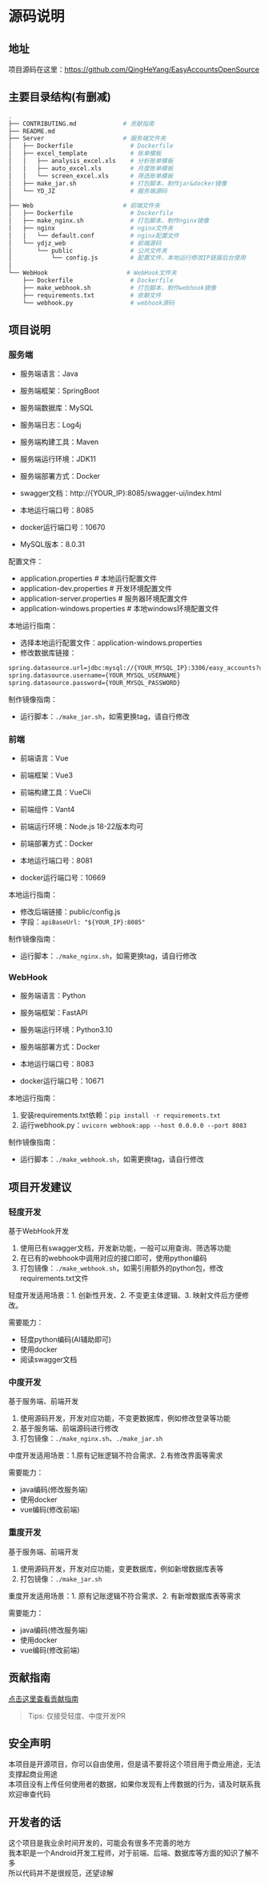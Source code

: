 # 源码说明

## 地址
项目源码在这里：https://github.com/QingHeYang/EasyAccountsOpenSource

## 主要目录结构(有删减)
```bash
.
├── CONTRIBUTING.md             # 贡献指南
├── README.md                     
├── Server                      # 服务端文件夹
│   ├── Dockerfile                # Dockerfile
│   ├── excel_template            # 账单模板
│   │   ├── analysis_excel.xls    # 分析账单模板
│   │   ├── auto_excel.xls        # 月度账单模板
│   │   └── screen_excel.xls      # 筛选账单模板
│   ├── make_jar.sh               # 打包脚本，制作jar&docker镜像
│   └── YD_JZ                     # 服务端源码
│
├── Web                         # 前端文件夹
│   ├── Dockerfile                # Dockerfile
│   ├── make_nginx.sh             # 打包脚本，制作nginx镜像
│   ├── nginx                     # nginx文件夹
│   │   └── default.conf          # nginx配置文件
│   └── ydjz_web                  # 前端源码
│       └── public                # 公共文件夹
│           └── config.js         # 配置文件，本地运行修改IP链接后台使用
│
└── WebHook                      # WebHook文件夹
    ├── Dockerfile                # Dockerfile
    ├── make_webhook.sh           # 打包脚本，制作webhook镜像
    ├── requirements.txt          # 依赖文件
    └── webhook.py                # webhook源码
```  

## 项目说明

### 服务端  
- 服务端语言：Java
- 服务端框架：SpringBoot
- 服务端数据库：MySQL
- 服务端日志：Log4j  
- 服务端构建工具：Maven
- 服务端运行环境：JDK11
- 服务端部署方式：Docker  
- swagger文档：http://{YOUR_IP}:8085/swagger-ui/index.html  
  
- 本地运行端口号：8085
- docker运行端口号：10670
- MySQL版本：8.0.31

配置文件：
- application.properties            # 本地运行配置文件
- application-dev.properties        # 开发环境配置文件
- application-server.properties     # 服务器环境配置文件
- application-windows.properties    # 本地windows环境配置文件  

本地运行指南：  
- 选择本地运行配置文件：application-windows.properties
- 修改数据库链接：
```bash
spring.datasource.url=jdbc:mysql://{YOUR_MYSQL_IP}:3306/easy_accounts?useUnicode=true&characterEncoding=utf8&useSSL=false&serverTimezone=Asia/Shanghai
spring.datasource.username={YOUR_MYSQL_USERNAME}
spring.datasource.password={YOUR_MYSQL_PASSWORD}
```

制作镜像指南：  
- 运行脚本：`./make_jar.sh`，如需更换tag，请自行修改

### 前端
- 前端语言：Vue
- 前端框架：Vue3
- 前端构建工具：VueCli
- 前端组件：Vant4
- 前端运行环境：Node.js 18-22版本均可
- 前端部署方式：Docker

- 本地运行端口号：8081
- docker运行端口号：10669

本地运行指南：
- 修改后端链接：public/config.js  
- 字段：`apiBaseUrl: "${YOUR_IP}:8085"`

制作镜像指南：  
- 运行脚本：`./make_nginx.sh`，如需更换tag，请自行修改

### WebHook
- 服务端语言：Python
- 服务端框架：FastAPI
- 服务端运行环境：Python3.10
- 服务端部署方式：Docker

- 本地运行端口号：8083
- docker运行端口号：10671

本地运行指南：
1. 安装requirements.txt依赖：`pip install -r requirements.txt`  
2. 运行webhook.py：`uvicorn webhook:app --host 0.0.0.0 --port 8083`

制作镜像指南：  
- 运行脚本：`./make_webhook.sh`，如需更换tag，请自行修改  

## 项目开发建议  
### 轻度开发  
基于WebHook开发  
1. 使用已有swagger文档，开发新功能，一般可以用查询、筛选等功能
2. 在已有的webhook中调用对应的接口即可，使用python编码  
3. 打包镜像：`./make_webhook.sh`，如需引用额外的python包，修改requirements.txt文件  

轻度开发适用场景：1. 创新性开发、2. 不变更主体逻辑、3. 映射文件后方便修改。

需要能力：  
- 轻度python编码(AI辅助即可)
- 使用docker
- 阅读swagger文档

### 中度开发  
基于服务端、前端开发  
1. 使用源码开发，开发对应功能，不变更数据库，例如修改登录等功能 
2. 基于服务端、前端源码进行修改
3. 打包镜像：`./make_nginx.sh`、`./make_jar.sh`  

中度开发适用场景：1.原有记账逻辑不符合需求、2.有修改界面等需求

需要能力：  
- java编码(修改服务端)
- 使用docker
- vue编码(修改前端)

### 重度开发  
基于服务端、前端开发  
1. 使用源码开发，开发对应功能，变更数据库，例如新增数据库表等 
2. 打包镜像：`./make_jar.sh`  

重度开发适用场景：1. 原有记账逻辑不符合需求、2. 有新增数据库表等需求

需要能力：  
- java编码(修改服务端)
- 使用docker
- vue编码(修改前端)  

## 贡献指南
[点击这里查看贡献指南](develop/CONTRIBUTING.md)  
>Tips: 仅接受轻度、中度开发PR

## 安全声明  
本项目是开源项目，你可以自由使用，但是请不要将这个项目用于商业用途，无法支撑起商业用途   
本项目没有上传任何使用者的数据，如果你发现有上传数据的行为，请及时联系我  
欢迎审查代码  

## 开发者的话
这个项目是我业余时间开发的，可能会有很多不完善的地方  
我本职是一个Android开发工程师，对于前端、后端、数据库等方面的知识了解不多  
所以代码并不是很规范，还望谅解  